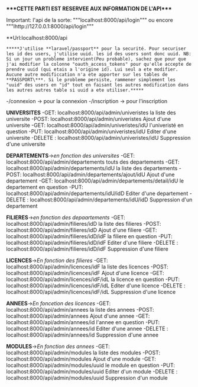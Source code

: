 **\*\*\***CETTE PARTI EST RESERVEE AUX INFORMATION DE L'API**\*\*\***

Important: l'api de la sorte: """localhost:8000/api/login""" ou encore """lhttp://127.0.0.1:8000/api/login"""

\*\*Url:localhost:8000/api

    *****J'utilise **laravel/passport** pour la securité. Pour securiser les id des users, j'utilise uuid. les id des users sont donc uuid. NB: Si un jour un probleme intervient(Peu probable), sachez que pour que j'ai modifier la colonne "oauth_access_tokens" pour qu'elle accepte de prendre uuid (qui etais a l'origine id). Lui seul a ete modifier. Aucune autre modificcation n'a ete apporter sur les tables de **PASSPORT\***. Si le probleme persiste, rammener simplement les "uuid" des users en "id" tout en faisant les autres modification dans les autres autres table si uuid a ete utiliser.*****

-/connexion -> pour la connexion
-/inscription -> pour l'inscription

**UNIVERSITES**
-GET: localhost:8000/api/admin/univeristes            la liste des universite
-POST: localhost:8000/api/admin/univeristes           Ajout d'une universite
-GET: localhost:8000/api/admin/univeristes/idU       l'univeristé en question
-PUT: localhost:8000/api/admin/univeristes/idU       Editer d'une universite
-DELETE : localhost:8000/api/admin/univeristes/idU   Suppression d'une universite

**DEPARTEMENTS**->*en fonction des universites*
-GET: localhost:8000/api/admin/departements               touts des departements
-GET: localhost:8000/api/admin/departements/idU               la liste des departements
-POST: localhost:8000/api/admin/departements/ajout/idU              Ajout d'une departement
-GET: localhost:8000/api/admin/departements/detail/idU               le departement en question
-PUT: localhost:8000/api/admin/departements/idU/idD           Editer d'une departement
-DELETE : localhost:8000/api/admin/departements/idU/idD       Suppression d'un departement

**FILIERES**->*en fonction des depaartements*
-GET: localhost:8000/api/admin/filieres/idD                   la liste des filieres
-POST: localhost:8000/api/admin/filieres/idD                  Ajout d'une filiere
-GET: localhost:8000/api/admin/filieres/idD/idF               la filiere en question
-PUT: localhost:8000/api/admin/filieres/idD/idF               Editer d'une filiere
-DELETE : localhost:8000/api/admin/filieres/idD/idF           Suppression d'une filiere

**LICENCES**->*En fonction des filieres*
-GET: localhost:8000/api/admin/licences/idF                   la liste des licences
-POST: localhost:8000/api/admin/licences/idF                  Ajout d'une licence
-GET: localhost:8000/api/admin/licences/idF/idL                la licence en question
-PUT: localhost:8000/api/admin/licences/idF/idL                Editer d'une licence
-DELETE : localhost:8000/api/admin/licences/idF/idL            Suppression d'une licence


**ANNEES**->*En foncetion des licences*
-GET: localhost:8000/api/admin/annees             la liste des annees
-POST: localhost:8000/api/admin/annees            Ajout d'une annee
-GET: localhost:8000/api/admin/annees/id        l'annee en question
-PUT: localhost:8000/api/admin/annees/id        Editer d'une annee
-DELETE : localhost:8000/api/admin/annees/id    Suppression d'une annee

**MODULES**->*En fonction des annees*
-GET: localhost:8000/api/admin/modules             la liste des modules
-POST: localhost:8000/api/admin/modules            Ajout d'une module
-GET: localhost:8000/api/admin/modules/uuid        le module en question
-PUT: localhost:8000/api/admin/modules/uuid        Editer d'un module
-DELETE : localhost:8000/api/admin/modules/uuid    Suppression d'un module


